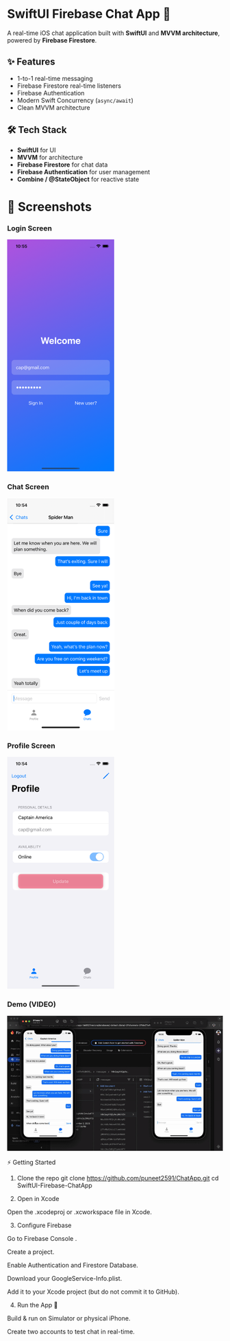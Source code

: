 # SwiftUI Firebase Chat App 💬

A real-time iOS chat application built with **SwiftUI** and **MVVM architecture**, powered by **Firebase Firestore**.

## ✨ Features
- 1-to-1 real-time messaging
- Firebase Firestore real-time listeners
- Firebase Authentication
- Modern Swift Concurrency (`async/await`)
- Clean MVVM architecture

## 🛠️ Tech Stack
- **SwiftUI** for UI
- **MVVM** for architecture
- **Firebase Firestore** for chat data
- **Firebase Authentication** for user management
- **Combine / @StateObject** for reactive state

# 📸 Screenshots

### Login Screen
<img src="screenshots/login.png" width="250">

### Chat Screen
<img src="screenshots/chat.png" width="250">

### Profile Screen
<img src="screenshots/profile.png" width="250">

### Demo (VIDEO)
![Demo](screenshots/demo.gif)


⚡ Getting Started
1. Clone the repo
git clone https://github.com/puneet2591/ChatApp.git
cd SwiftUI-Firebase-ChatApp

2. Open in Xcode

Open the .xcodeproj or .xcworkspace file in Xcode.

3. Configure Firebase

Go to Firebase Console
.

Create a project.

Enable Authentication and Firestore Database.

Download your GoogleService-Info.plist.

Add it to your Xcode project (but do not commit it to GitHub).

4. Run the App 🚀

Build & run on Simulator or physical iPhone.

Create two accounts to test chat in real-time.
